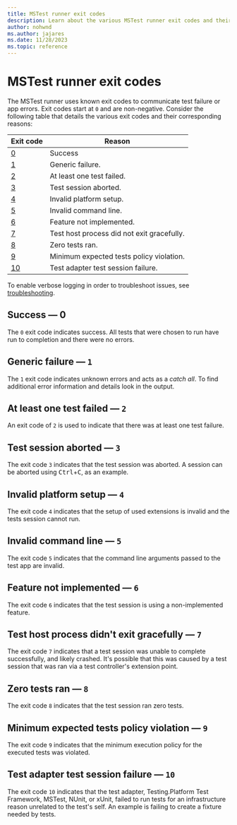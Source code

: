 ```yaml
---
title: MSTest runner exit codes
description: Learn about the various MSTest runner exit codes and their meaning.
author: nohwnd
ms.author: jajares
ms.date: 11/28/2023
ms.topic: reference
---
```


# MSTest runner exit codes

The MSTest runner uses known exit codes to communicate test failure or app errors. Exit codes start at `0` and are non-negative. Consider the following table that details the various exit codes and their corresponding reasons:

| Exit code | Reason |
|:-----|----------|
| [0](#0) | Success |
| [1](#1) | Generic failure. |
| [2](#2) | At least one test failed. |
| [3](#3) | Test session aborted. |
| [4](#4) | Invalid platform setup. |
| [5](#5) | Invalid command line. |
| [6](#6) | Feature not implemented. |
| [7](#7) | Test host process did not exit gracefully. |
| [8](#8) | Zero tests ran. |
| [9](#9) | Minimum expected tests policy violation. |
| [10](#10) | Test adapter test session failure. |

To enable verbose logging in order to troubleshoot issues, see [troubleshooting](./unit-testing-mstest-runner-intro.md#troubleshooting).
<!-- Setting special name so we can simply link to the number from here, and from error message that is built into Microsoft.Testing.Platform source code. -->

## <a name="0"></a> Success — 0

The `0` exit code indicates success. All tests that were chosen to run have run to completion and there were no errors.

## <a name="1"></a> Generic failure — `1`

The `1` exit code indicates unknown errors and acts as a _catch all_. To find additional error information and details look in the output.

## <a name="2"></a> At least one test failed — `2`

An exit code of `2` is used to indicate that there was at least one test failure.

## <a name="3"></a> Test session aborted — `3`

The exit code `3` indicates that the test session was aborted. A session can be aborted using <kbd>Ctrl</kbd>+<kbd>C</kbd>, as an example.

## <a name="4"></a> Invalid platform setup — `4`

The exit code `4` indicates that the setup of used extensions is invalid and the tests session cannot run.

## <a name="5"></a> Invalid command line — `5`

The exit code `5` indicates that the command line arguments passed to the test app are invalid.

## <a name="6"></a> Feature not implemented — `6`

The exit code `6` indicates that the test session is using a non-implemented feature.

## <a name="7"></a> Test host process didn't exit gracefully — `7`

The exit code `7` indicates that a test session was unable to complete successfully, and likely crashed. It's possible that this was caused by a test session that was ran via a test controller's extension point.

## <a name="8"></a> Zero tests ran — `8`

The exit code `8` indicates that the test session ran zero tests.

## <a name="9"></a> Minimum expected tests policy violation — `9`

The exit code `9` indicates that the minimum execution policy for the executed tests was violated.

## <a name="10"></a> Test adapter test session failure — `10`

The exit code `10` indicates that the test adapter, Testing.Platform Test Framework, MSTest, NUnit, or xUnit, failed to run tests for an infrastructure reason unrelated to the test's self. An example is failing to create a fixture needed by tests.
